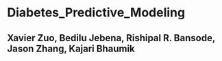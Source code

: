 # Diabetes_Predictive_Modeling

## Xavier Zuo, Bedilu Jebena, Rishipal R. Bansode, Jason Zhang, Kajari Bhaumik
